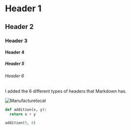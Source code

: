 # Header 1
## Header 2
### Header 3
#### Header 4
##### Header 5
###### Header 6

I added the 6 different types of headers that Markdown has.

![Manufacturetocat](https://octodex.github.com/images/manufacturetocat.png)


```python
def addition(x, y):
  return x + y

addition(5, 6)
```
